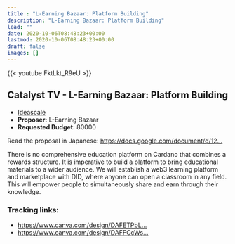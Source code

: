```yaml
---
title : "L-Earning Bazaar: Platform Building"
description: "L-Earning Bazaar: Platform Building"
lead: ""
date: 2020-10-06T08:48:23+00:00
lastmod: 2020-10-06T08:48:23+00:00
draft: false
images: []
---
```


{{<  youtube FktLkt_R9eU >}}

## Catalyst TV - L-Earning Bazaar: Platform Building

- [Ideascale](https://cardano.ideascale.com/c/idea/...)
- **Proposer:** L-Earning Bazaar
- **Requested Budget:** 80000

Read the proposal in Japanese: <https://docs.google.com/document/d/12...>

There is no comprehensive education platform on Cardano that combines a rewards structure. It is imperative to build a platform to bring educational materials to a wider audience. We will establish a web3 learning platform and marketplace with DID, where anyone can open a classroom in any field. This will empower people to simultaneously share and earn through their knowledge.

### Tracking links:

- <https://www.canva.com/design/DAFETPbL...>
- <https://www.canva.com/design/DAFFCcWs...>

